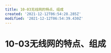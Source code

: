 ```yaml
---
title: 10-03无线网的特点、组成
created: '2021-12-12T06:54:28.285Z'
modified: '2021-12-12T06:54:39.430Z'
---
```


# 10-03无线网的特点、组成
